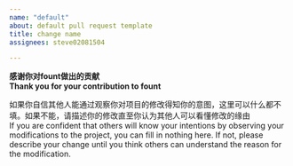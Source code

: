 ```yaml
---
name: "default"
about: default pull request template
title: change name
assignees: steve02081504

---
```

**感谢你对fount做出的贡献**  
**Thank you for your contribution to fount**  

如果你自信其他人能通过观察你对项目的修改得知你的意图，这里可以什么都不填。如果不能，请描述你的修改直至你认为其他人可以看懂修改的缘由  
If you are confident that others will know your intentions by observing your modifications to the project, you can fill in nothing here. If not, please describe your change until you think others can understand the reason for the modification.  
